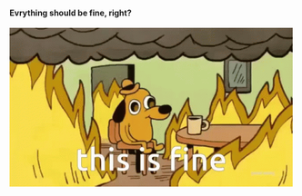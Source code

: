 #### Evrything should be fine, right?

![Meme this is fine](slides/vuex-to-pinia/images/meme-this-is-fine.gif)
